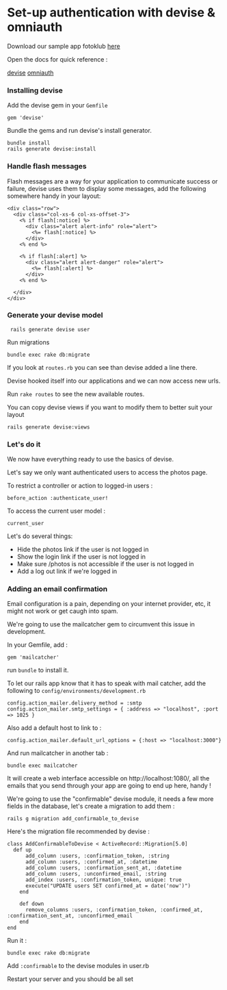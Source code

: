 # Set-up authentication with devise & omniauth

Download our sample app fotoklub [here](https://github.com/RailsThematicsWorkshop/fotoklub/archive/0.0.1.zip)

Open the docs for quick reference : 

[devise](https://github.com/plataformatec/devise)
[omniauth](https://github.com/intridea/omniauth)

### Installing devise

Add the devise gem in your ``Gemfile``

    gem 'devise'

Bundle the gems and run devise's install generator.

    bundle install
    rails generate devise:install

### Handle flash messages

Flash messages are a way for your application to communicate success or failure, devise uses them to display some messages, add the following somewhere handy in your layout: 

    <div class="row">
      <div class="col-xs-6 col-xs-offset-3">
        <% if flash[:notice] %>
          <div class="alert alert-info" role="alert">
            <%= flash[:notice] %>
          </div>
        <% end %>

        <% if flash[:alert] %>
          <div class="alert alert-danger" role="alert">
            <%= flash[:alert] %>
          </div>
        <% end %>

      </div>
    </div>


### Generate your devise model

     rails generate devise user

Run migrations

    bundle exec rake db:migrate

If you look at `routes.rb` you can see than devise added a line there.

Devise hooked itself into our applications and we can now access new urls.

Run `rake routes` to see the new available routes.

You can copy devise views if you want to modify them to better suit your layout

    rails generate devise:views

### Let's do it

We now have everything ready to use the basics of devise.

Let's say we only want authenticated users to access the photos page.

To restrict a controller or action to logged-in users : 

    before_action :authenticate_user!

To access the current user model : 

    current_user

Let's do several things:

- Hide the photos link if the user is not logged in
- Show the login link if the user is not logged in
- Make sure /photos is not accessible if the user is not logged in
- Add a log out link if we're logged in

### Adding an email confirmation

Email configuration is a pain, depending on your internet provider, etc, it might not work or get caugh into spam.

We're going to use the mailcatcher gem to circumvent this issue in development.

In your Gemfile, add : 

    gem 'mailcatcher'

run ``bundle`` to install it.

To let our rails app know that it has to speak with mail catcher, add the following to ``config/environments/development.rb``

    config.action_mailer.delivery_method = :smtp
    config.action_mailer.smtp_settings = { :address => "localhost", :port => 1025 }

Also add a default host to link to : 

    config.action_mailer.default_url_options = {:host => "localhost:3000"}


And run mailcatcher in another tab : 

    bundle exec mailcatcher

It will create a web interface accessible on  http://localhost:1080/, all the emails that you send through your app are going to end up here, handy !

We're going to use the "confirmable" devise module, it needs a few more fields in the database, let's create a migration to add them : 

    rails g migration add_confirmable_to_devise

Here's the migration file recommended by devise : 

    class AddConfirmableToDevise < ActiveRecord::Migration[5.0]
      def up
          add_column :users, :confirmation_token, :string
          add_column :users, :confirmed_at, :datetime
          add_column :users, :confirmation_sent_at, :datetime
          add_column :users, :unconfirmed_email, :string
          add_index :users, :confirmation_token, unique: true
          execute("UPDATE users SET confirmed_at = date('now')")
        end

        def down
          remove_columns :users, :confirmation_token, :confirmed_at, :confirmation_sent_at, :unconfirmed_email
        end
    end


Run it :

    bundle exec rake db:migrate

Add `:confirmable` to the devise modules in user.rb


Restart your server and you should be all set
